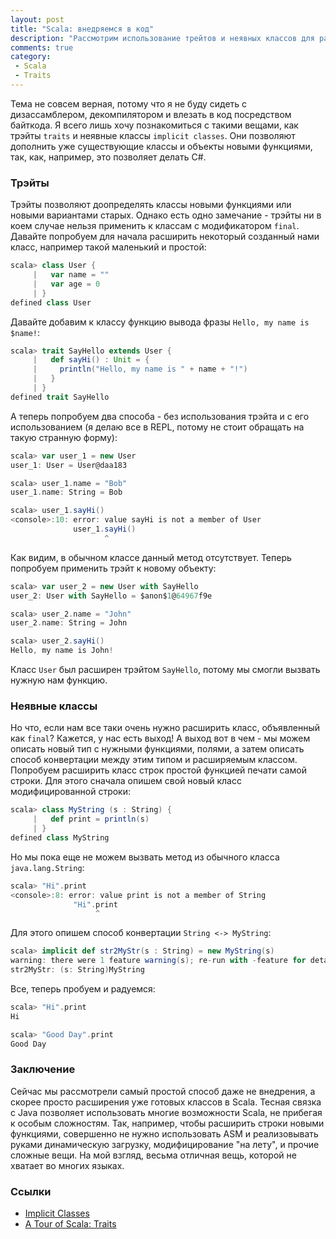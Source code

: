 ```yaml
---
layout: post
title: "Scala: внедряемся в код"
description: "Рассмотрим использование трейтов и неявных классов для расширения функционала."
comments: true
category:
 - Scala
 - Traits
---
```


Тема не совсем верная, потому что я не буду сидеть с дизассамблером, декомпилятором и влезать в код посредством байткода. Я всего лишь хочу познакомиться с такими вещами, как трэйты `traits` и неявные классы `implicit classes`. Они позволяют дополнить уже существующие классы и объекты новыми функциями, так, как, например, это позволяет делать C#.

<!-- more -->
### Трэйты

Трэйты позволяют доопределять классы новыми функциями или новыми вариантами старых. Однако есть одно замечание - трэйты ни в коем случае нельзя применить к классам с модификатором `final`. Давайте попробуем для начала расширить некоторый созданный нами класс, например такой маленький и простой:

``` scala Sample code
scala> class User {
     |   var name = ""
     |   var age = 0
     | }
defined class User
```

Давайте добавим к классу функцию вывода фразы `Hello, my name is $name!`:

``` scala Sample code
scala> trait SayHello extends User {
     |   def sayHi() : Unit = {
     |     println("Hello, my name is " + name + "!")
     |   }
     | }
defined trait SayHello
```

А теперь попробуем два способа - без использования трэйта и с его использованием (я делаю все в REPL, потому не стоит обращать на такую странную форму):

``` scala Sample code
scala> var user_1 = new User
user_1: User = User@daa183

scala> user_1.name = "Bob"
user_1.name: String = Bob

scala> user_1.sayHi()
<console>:10: error: value sayHi is not a member of User
              user_1.sayHi()
                     ^
```

Как видим, в обычном классе данный метод отсутствует. Теперь попробуем применить трэйт к новому объекту:

``` scala Sample code
scala> var user_2 = new User with SayHello
user_2: User with SayHello = $anon$1@64967f9e

scala> user_2.name = "John"
user_2.name: String = John

scala> user_2.sayHi()
Hello, my name is John!
```

Класс `User` был расширен трэйтом `SayHello`, потому мы смогли вызвать нужную нам функцию.

### Неявные классы

Но что, если нам все таки очень нужно расширить класс, объявленный как `final`? Кажется, у нас есть выход! А выход вот в чем - мы можем описать новый тип с нужными функциями, полями, а затем описать способ конвертации между этим типом и расширяемым классом.
Попробуем расширить класс строк простой функцией печати самой строки. Для этого сначала опишем свой новый класс модифицированной строки:

``` scala Sample code
scala> class MyString (s : String) {
     |   def print = println(s)
     | }
defined class MyString
```

Но мы пока еще не можем вызвать метод из обычного класса `java.lang.String`:

``` scala Sample code
scala> "Hi".print
<console>:8: error: value print is not a member of String
              "Hi".print
                   ^
```

Для этого опишем способ конвертации `String <-> MyString`:

``` scala Sample code
scala> implicit def str2MyStr(s : String) = new MyString(s)
warning: there were 1 feature warning(s); re-run with -feature for details
str2MyStr: (s: String)MyString
```

Все, теперь пробуем и радуемся:

``` scala Sample code
scala> "Hi".print
Hi

scala> "Good Day".print
Good Day
```

### Заключение 

Сейчас мы рассмотрели самый простой способ даже не внедрения, а скорее просто расширения уже готовых классов в Scala. Тесная связка с Java позволяет использовать многие возможности Scala, не прибегая к особым сложностям. Так, например, чтобы расширить строки новыми функциями, совершенно не нужно использовать ASM и реализовывать руками динамическую загрузку, модифицирование "на лету", и прочие сложные вещи. На мой взгляд, весьма отличная вещь, которой не хватает во многих языках.

### Ссылки

- [Implicit Classes](http://docs.scala-lang.org/overviews/core/implicit-classes.html)
- [A Tour of Scala: Traits](http://docs.scala-lang.org/overviews/core/implicit-classes.html)
